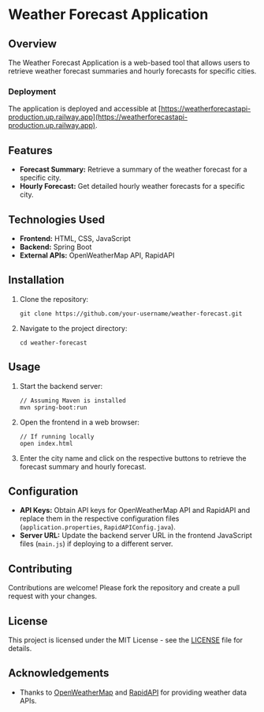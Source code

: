 # Weather Forecast Application

## Overview
The Weather Forecast Application is a web-based tool that allows users to retrieve weather forecast summaries and hourly forecasts for specific cities.

### Deployment
The application is deployed and accessible at [https://weatherforecastapi-production.up.railway.app](https://weatherforecastapi-production.up.railway.app).

## Features
- **Forecast Summary:** Retrieve a summary of the weather forecast for a specific city.
- **Hourly Forecast:** Get detailed hourly weather forecasts for a specific city.

## Technologies Used
- **Frontend:** HTML, CSS, JavaScript
- **Backend:** Spring Boot
- **External APIs:** OpenWeatherMap API, RapidAPI

## Installation
1. Clone the repository:
   ```
   git clone https://github.com/your-username/weather-forecast.git
   ```
2. Navigate to the project directory:
   ```
   cd weather-forecast
   ```


## Usage
1. Start the backend server:
   ```
   // Assuming Maven is installed
   mvn spring-boot:run
   ```
2. Open the frontend in a web browser:
   ```
   // If running locally
   open index.html
   ```
3. Enter the city name and click on the respective buttons to retrieve the forecast summary and hourly forecast.

## Configuration
- **API Keys:** Obtain API keys for OpenWeatherMap API and RapidAPI and replace them in the respective configuration files (`application.properties`, `RapidAPIConfig.java`).
- **Server URL:** Update the backend server URL in the frontend JavaScript files (`main.js`) if deploying to a different server.

## Contributing
Contributions are welcome! Please fork the repository and create a pull request with your changes.

## License
This project is licensed under the MIT License - see the [LICENSE](LICENSE) file for details.

## Acknowledgements
- Thanks to [OpenWeatherMap](https://openweathermap.org/) and [RapidAPI](https://rapidapi.com/) for providing weather data APIs.

